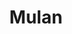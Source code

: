 ---
layout: fact-share
year: 
title: Mulan
fact: The song "Reflection" from <em>Mulan</em> was recorded by a 16-year-old singer named Christina Aguilera. That song became her debut single, launching her recording career.
---